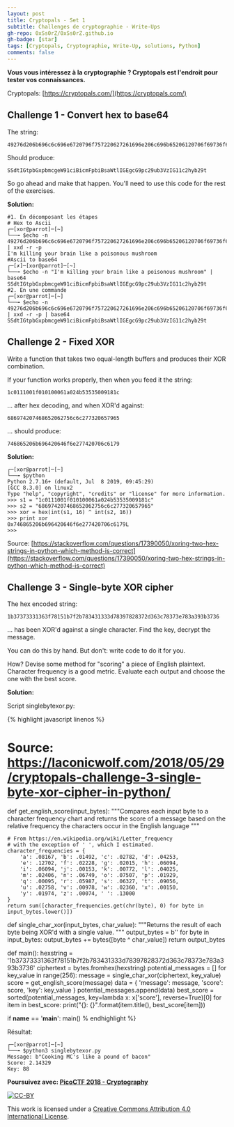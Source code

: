 ```yaml
---
layout: post
title: Cryptopals - Set 1
subtitle: Challenges de cryptographie - Write-Ups 
gh-repo: 0xSs0rZ/0xSs0rZ.github.io
gh-badge: [star]
tags: [Cryptopals, Cryptographie, Write-Up, solutions, Python]
comments: false
---
```


**Vous vous intéressez à la cryptographie ? Cryptopals est l'endroit pour tester vos connaissances.**

Cryptopals: [https://cryptopals.com/](https://cryptopals.com/)

## Challenge 1 - Convert hex to base64

The string:

    49276d206b696c6c696e6720796f757220627261696e206c696b65206120706f69736f6e6f7573206d757368726f6f6d

Should produce:

    SSdtIGtpbGxpbmcgeW91ciBicmFpbiBsaWtlIGEgcG9pc29ub3VzIG11c2hyb29t

So go ahead and make that happen. You'll need to use this code for the rest of the exercises. 

**Solution:**

~~~
#1. En décomposant les étapes
# Hex to Ascii
┌─[xor@parrot]─[~]
└──╼ $echo -n 49276d206b696c6c696e6720796f757220627261696e206c696b65206120706f69736f6e6f7573206d757368726f6f6d | xxd -r -p
I'm killing your brain like a poisonous mushroom
#Ascii to base64
┌─[✗]─[xor@parrot]─[~]
└──╼ $echo -n "I'm killing your brain like a poisonous mushroom" | base64
SSdtIGtpbGxpbmcgeW91ciBicmFpbiBsaWtlIGEgcG9pc29ub3VzIG11c2hyb29t
#2. En une commande
┌─[xor@parrot]─[~]
└──╼ $echo -n 49276d206b696c6c696e6720796f757220627261696e206c696b65206120706f69736f6e6f7573206d757368726f6f6d | xxd -r -p | base64
SSdtIGtpbGxpbmcgeW91ciBicmFpbiBsaWtlIGEgcG9pc29ub3VzIG11c2hyb29t
~~~

## Challenge 2 - Fixed XOR

Write a function that takes two equal-length buffers and produces their XOR combination.

If your function works properly, then when you feed it the string:

    1c0111001f010100061a024b53535009181c

... after hex decoding, and when XOR'd against:

    686974207468652062756c6c277320657965

... should produce:

    746865206b696420646f6e277420706c6179
    
**Solution:**

~~~
┌─[xor@parrot]─[~]
└──╼ $python
Python 2.7.16+ (default, Jul  8 2019, 09:45:29) 
[GCC 8.3.0] on linux2
Type "help", "copyright", "credits" or "license" for more information.
>>> s1 = "1c0111001f010100061a024b53535009181c"
>>> s2 = "686974207468652062756c6c277320657965"
>>> xor = hex(int(s1, 16) ^ int(s2, 16))
>>> print xor
0x746865206b696420646f6e277420706c6179L
>>> 
~~~

Source: [https://stackoverflow.com/questions/17390050/xoring-two-hex-strings-in-python-which-method-is-correct](https://stackoverflow.com/questions/17390050/xoring-two-hex-strings-in-python-which-method-is-correct)

## Challenge 3 - Single-byte XOR cipher

The hex encoded string:

    1b37373331363f78151b7f2b783431333d78397828372d363c78373e783a393b3736

... has been XOR'd against a single character. Find the key, decrypt the message.

You can do this by hand. But don't: write code to do it for you.

How? Devise some method for "scoring" a piece of English plaintext. Character frequency is a good metric. Evaluate each output and choose the one with the best score. 

**Solution:**

Script singlebytexor.py:

{% highlight javascript linenos %}
# Source: https://laconicwolf.com/2018/05/29/cryptopals-challenge-3-single-byte-xor-cipher-in-python/

def get_english_score(input_bytes):
    """Compares each input byte to a character frequency 
    chart and returns the score of a message based on the
    relative frequency the characters occur in the English
    language
    """

    # From https://en.wikipedia.org/wiki/Letter_frequency
    # with the exception of ' ', which I estimated.
    character_frequencies = {
        'a': .08167, 'b': .01492, 'c': .02782, 'd': .04253,
        'e': .12702, 'f': .02228, 'g': .02015, 'h': .06094,
        'i': .06094, 'j': .00153, 'k': .00772, 'l': .04025,
        'm': .02406, 'n': .06749, 'o': .07507, 'p': .01929,
        'q': .00095, 'r': .05987, 's': .06327, 't': .09056,
        'u': .02758, 'v': .00978, 'w': .02360, 'x': .00150,
        'y': .01974, 'z': .00074, ' ': .13000
    }
    return sum([character_frequencies.get(chr(byte), 0) for byte in input_bytes.lower()])


def single_char_xor(input_bytes, char_value):
    """Returns the result of each byte being XOR'd with a single value.
    """
    output_bytes = b''
    for byte in input_bytes:
        output_bytes += bytes([byte ^ char_value])
    return output_bytes


def main():
    hexstring = '1b37373331363f78151b7f2b783431333d78397828372d363c78373e783a393b3736'
    ciphertext = bytes.fromhex(hexstring)
    potential_messages = []
    for key_value in range(256):
        message = single_char_xor(ciphertext, key_value)
        score = get_english_score(message)
        data = {
            'message': message,
            'score': score,
            'key': key_value
            }
        potential_messages.append(data)
    best_score = sorted(potential_messages, key=lambda x: x['score'], reverse=True)[0]
    for item in best_score:
        print("{}: {}".format(item.title(), best_score[item]))

if __name__ == '__main__':
    main()
% endhighlight %}

Résultat:

~~~
┌─[xor@parrot]─[~]
└──╼ $python3 singlebytexor.py 
Message: b"Cooking MC's like a pound of bacon"
Score: 2.14329
Key: 88
~~~

**Poursuivez avec: [PicoCTF 2018 - Cryptography](https://0xss0rz.github.io/2019-08-22-picoCTF-Cryptography-Write-Ups/)**

[![CC-BY](https://mirrors.creativecommons.org/presskit/buttons/88x31/svg/by.svg)](https://creativecommons.org/licenses/by/4.0/)

This work is licensed under a [Creative Commons Attribution 4.0 International License](https://creativecommons.org/licenses/by/4.0/).


